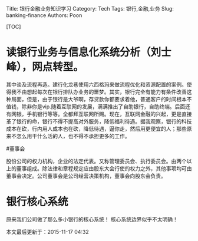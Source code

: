 Title: 银行金融业务知识学习
Category: Tech
Tags: 银行,金融,业务
Slug: banking-finance
Authors: Poon

[TOC]

# 读银行业务与信息化系统分析（刘士峰），网点转型。

其中谈及流程再造。建行化龙巷使用六西格玛来做流程优化和资源配置的案例。使得我不由想起每次在银行排队办业务的噩梦。其实，银行完全有能力有条件改善这种局面，但是，由于银行是大爷啊，存贷款你都要求着他，普通客户的时间根本不值钱，除非你是vip.随着互联网的发展，满满推出了自助银行，自助终端。后面还有网银，手机银行等等。全都拜互联网所赐。现在，互联网金融的兴起，更是直接革了银行的命，银行不得不提高对外服务，降低福利待遇。据我观察，银行的科技成本在砍，行内用人成本也在砍，降低待遇，逼你走，然后用更便宜的人；那些原来不怎么用干什么活的人，也不得不承担更多的工作。

#董事会

股份公司的权力机构，企业的法定代表。又称管理委员会、执行委员会。由两个以上的董事组成。除法律和章程规定应由股东大会行使的权力之外，其他事项均可由董事会决定。公司董事会是公司经营决策机构，董事会向股东会负责。

#  银行核心系统

原来我们公司做了那么多小银行的核心系统！ 核心系统边界似乎不太明确！

本文最后更新于：2015-11-17 04:32 
